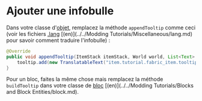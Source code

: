 # Ajouter une infobulle

Dans votre classe d'[objet](../../French/tutoriel/objets.md), remplacez la méthode
`appendTooltip` comme ceci (voir les fichiers [.lang](../../French/tutoriel/lang.md)
[(en)](../../Modding Tutorials/Miscellaneous/lang.md) pour savoir comment traduire l'infobulle) :

```java
@Override
public void appendTooltip(ItemStack itemStack, World world, List<Text> tooltip, TooltipContext tooltipContext) {
    tooltip.add(new TranslatableText("item.tutorial.fabric_item.tooltip"));
}
```

Pour un bloc, faites la même chose mais remplacez la méthode
`buildTooltip` dans votre classe de [bloc](../../French/tutoriel/blocs.md)
[(en)](../../Modding Tutorials/Blocks and Block Entities/block.md).
